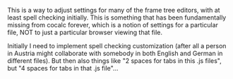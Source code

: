 
This is a way to adjust settings for many of the frame tree editors,
with at least spell checking initially. This is something that has
been fundamentally missing from cocalc forever, which is a notion
of settings for a particular file, NOT to just a particular
browser viewing that file.

Initially I need to implement spell checking customization (after
all a person in Austria might collaborate with somebody in both
English and German in different files). But then also things
like "2 spaces for tabs in this .js files", but "4 spaces
for tabs in that .js file"...


